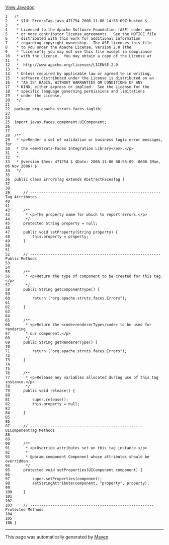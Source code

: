 [View Javadoc](../../../../../../apidocs/org/apache/struts/faces/taglib/ErrorsTag.html.md)


    1   /*
    2    * $Id: ErrorsTag.java 471754 2006-11-06 14:55:09Z husted $
    3    *
    4    * Licensed to the Apache Software Foundation (ASF) under one
    5    * or more contributor license agreements.  See the NOTICE file
    6    * distributed with this work for additional information
    7    * regarding copyright ownership.  The ASF licenses this file
    8    * to you under the Apache License, Version 2.0 (the
    9    * "License"); you may not use this file except in compliance
    10   * with the License.  You may obtain a copy of the License at
    11   *
    12   *  http://www.apache.org/licenses/LICENSE-2.0
    13   *
    14   * Unless required by applicable law or agreed to in writing,
    15   * software distributed under the License is distributed on an
    16   * "AS IS" BASIS, WITHOUT WARRANTIES OR CONDITIONS OF ANY
    17   * KIND, either express or implied.  See the License for the
    18   * specific language governing permissions and limitations
    19   * under the License.
    20   */
    21  
    22  package org.apache.struts.faces.taglib;
    23  
    24  
    25  import javax.faces.component.UIComponent;
    26  
    27  
    28  /**
    29   * <p>Render a set of validation or business logic error messages, for
    30   * the <em>Struts-Faces Integration Library</em>.</p>
    31   *
    32   *
    33   * @version $Rev: 471754 $ $Date: 2006-11-06 08:55:09 -0600 (Mon, 06 Nov 2006) $
    34   */
    35  
    36  public class ErrorsTag extends AbstractFacesTag {
    37  
    38  
    39      // ---------------------------------------------------------- Tag Attributes
    40  
    41  
    42      /**
    43       * <p>The property name for which to report errors.</p>
    44       */
    45      protected String property = null;
    46  
    47      public void setProperty(String property) {
    48          this.property = property;
    49      }
    50  
    51  
    52      // ---------------------------------------------------------- Public Methods
    53  
    54  
    55      /**
    56       * <p>Return the type of component to be created for this tag.</p>
    57       */
    58      public String getComponentType() {
    59  
    60          return ("org.apache.struts.faces.Errors");
    61  
    62      }
    63  
    64  
    65      /**
    66       * <p>Return the <code>rendererType</code> to be used for rendering
    67       * our component.</p>
    68       */
    69      public String getRendererType() {
    70  
    71          return ("org.apache.struts.faces.Errors");
    72  
    73      }
    74  
    75  
    76      /**
    77       * <p>Release any variables allocated during use of this tag instance.</p>
    78       */
    79      public void release() {
    80  
    81          super.release();
    82          this.property = null;
    83  
    84      }
    85  
    86  
    87      // -------------------------------------------------- UIComponentTag Methods
    88  
    89  
    90      /**
    91       * <p>Override attributes set on this tag instance.</p>
    92       *
    93       * @param component Component whose attributes should be overridden
    94       */
    95      protected void setProperties(UIComponent component) {
    96  
    97          super.setProperties(component);
    98          setStringAttribute(component, "property", property);
    99  
    100     }
    101 
    102 
    103     // ------------------------------------------------------- Protected Methods
    104 
    105 
    106 }

------------------------------------------------------------------------

This page was automatically generated by [Maven](http://maven.apache.org/)
